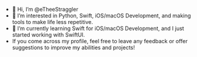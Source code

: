 - 👋 Hi, I’m @eTheeStraggler
- 👀 I’m interested in Python, Swift, iOS/macOS Development, and making tools to make life less repetitive. 
- 🌱 I’m currently learning Swift for iOS/macOS Development, and I just started working with SwiftUI. 
- If you come across my profile, feel free to leave any feedback or offer suggestions to improve my abilities and projects!

<!---
eTheeStraggler/eTheeStraggler is a ✨ special ✨ repository because its `README.md` (this file) appears on your GitHub profile.
You can click the Preview link to take a look at your changes.
--->
